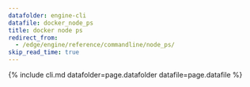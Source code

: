 ```yaml
---
datafolder: engine-cli
datafile: docker_node_ps
title: docker node ps
redirect_from:
  - /edge/engine/reference/commandline/node_ps/
skip_read_time: true
---
```

<!--
Sorry, but the contents of this page are automatically generated from
Docker's source code. If you want to suggest a change to the text that appears
here, you'll need to find the string by searching this repo:

https://github.com/docker/cli
-->
{% include cli.md datafolder=page.datafolder datafile=page.datafile %}
